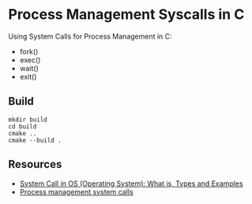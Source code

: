 # Process Management Syscalls in C

Using System Calls for Process Management in C:

- fork()
- exec()
- wait()
- exit()

## Build

```console
mkdir build
cd build
cmake ..
cmake --build .
```

## Resources

- [System Call in OS (Operating System): What is, Types and Examples](https://www.guru99.com/system-call-operating-system.html)
- [Process management system calls](http://linasm.sourceforge.net/docs/syscalls/process.php)
